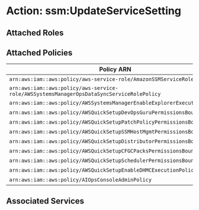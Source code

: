 # Action: ssm:UpdateServiceSetting

## Attached Roles

## Attached Policies

| Policy ARN | Policy Name |
|------------|-------------|
| `arn:aws:iam::aws:policy/aws-service-role/AmazonSSMServiceRolePolicy` | [AmazonSSMServiceRolePolicy](../policies.md#amazonssmservicerolepolicy) |
| `arn:aws:iam::aws:policy/aws-service-role/AWSSystemsManagerOpsDataSyncServiceRolePolicy` | [AWSSystemsManagerOpsDataSyncServiceRolePolicy](../policies.md#awssystemsmanageropsdatasyncservicerolepolicy) |
| `arn:aws:iam::aws:policy/AWSSystemsManagerEnableExplorerExecutionPolicy` | [AWSSystemsManagerEnableExplorerExecutionPolicy](../policies.md#awssystemsmanagerenableexplorerexecutionpolicy) |
| `arn:aws:iam::aws:policy/AWSQuickSetupDevOpsGuruPermissionsBoundary` | [AWSQuickSetupDevOpsGuruPermissionsBoundary](../policies.md#awsquicksetupdevopsgurupermissionsboundary) |
| `arn:aws:iam::aws:policy/AWSQuickSetupPatchPolicyPermissionsBoundary` | [AWSQuickSetupPatchPolicyPermissionsBoundary](../policies.md#awsquicksetuppatchpolicypermissionsboundary) |
| `arn:aws:iam::aws:policy/AWSQuickSetupSSMHostMgmtPermissionsBoundary` | [AWSQuickSetupSSMHostMgmtPermissionsBoundary](../policies.md#awsquicksetupssmhostmgmtpermissionsboundary) |
| `arn:aws:iam::aws:policy/AWSQuickSetupDistributorPermissionsBoundary` | [AWSQuickSetupDistributorPermissionsBoundary](../policies.md#awsquicksetupdistributorpermissionsboundary) |
| `arn:aws:iam::aws:policy/AWSQuickSetupCFGCPacksPermissionsBoundary` | [AWSQuickSetupCFGCPacksPermissionsBoundary](../policies.md#awsquicksetupcfgcpackspermissionsboundary) |
| `arn:aws:iam::aws:policy/AWSQuickSetupSchedulerPermissionsBoundary` | [AWSQuickSetupSchedulerPermissionsBoundary](../policies.md#awsquicksetupschedulerpermissionsboundary) |
| `arn:aws:iam::aws:policy/AWSQuickSetupEnableDHMCExecutionPolicy` | [AWSQuickSetupEnableDHMCExecutionPolicy](../policies.md#awsquicksetupenabledhmcexecutionpolicy) |
| `arn:aws:iam::aws:policy/AIOpsConsoleAdminPolicy` | [AIOpsConsoleAdminPolicy](../policies.md#aiopsconsoleadminpolicy) |

## Associated Services

